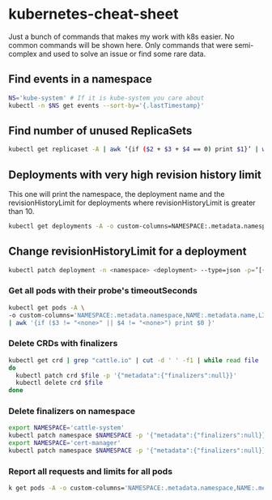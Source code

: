 # kubernetes-cheat-sheet
Just a bunch of commands that makes my work with k8s easier. No common commands will be shown here. Only commands that were semi-complex and used to solve an issue or find some rare data.

## Find events in a namespace

```bash
NS='kube-system' # If it is kube-system you care about
kubectl -n $NS get events --sort-by='{.lastTimestamp}'
```

## Find number of unused ReplicaSets

```bash
kubectl get replicaset -A | awk ‘{if ($2 + $3 + $4 == 0) print $1}’ | wc -l
```

## Deployments with very high revision history limit

This one will print the namespace, the deployment name and the revisionHistoryLimit for deployments where revisionHistoryLimit is greater than 10.

```bash
kubectl get deployments -A -o custom-columns=NAMESPACE:.metadata.namespace,NAME:.metadata.name,API_VERSION:.apiVersion,REV_HISTORY:.spec.revisionHistoryLimit | awk '{ if ($4 > 10) print }'
```

## Change revisionHistoryLimit for a deployment

```bash
kubectl patch deployment -n <namespace> <deployment> --type=json -p=’[{“op”: “replace”, “path”: “/spec/revisionHistoryLimit”, “value”: 10}]’
```

### Get all pods with their probe's timeoutSeconds

```bash
kubectl get pods -A \
-o custom-columns='NAMESPACE:.metadata.namespace,NAME:.metadata.name,LIVENESS_PROBE_TIMEOUT:spec.containers[*].livenessProbe.timeoutSeconds,READINESS_PROBE_TIMEOUT:spec.containers[*].readinessProbe.timeoutSeconds' \
| awk '{if ($3 != "<none>" || $4 != "<none>") print $0 }'
```

### Delete CRDs with finalizers

```bash
kubectl get crd | grep "cattle.io" | cut -d ' ' -f1 | while read file
do
  kubectl patch crd $file -p '{"metadata":{"finalizers":null}}'
  kubectl delete crd $file
done
```

### Delete finalizers on namespace
```bash
export NAMESPACE='cattle-system'
kubectl patch namespace $NAMESPACE -p '{"metadata":{"finalizers":null}}'
export NAMESPACE='cert-manager'
kubectl patch namespace $NAMESPACE -p '{"metadata":{"finalizers":null}}'
```

### Report all requests and limits for all pods
```bash
k get pods -A -o custom-columns='NAMESPACE:.metadata.namespace,NAME:.metadata.name,REQUESTS_CPU:.spec.containers[*].resources.requests.cpu,REQUESTS_MEMORY:.spec.containers[*].resources.requests.memory,LIMIT_CPU:.spec.containers[*].resources.limits.cpu,LiMIT_MEMORY:.spec.containers[*].resources.limits.memory' > ~/Downloads/all-pods.csv
```

